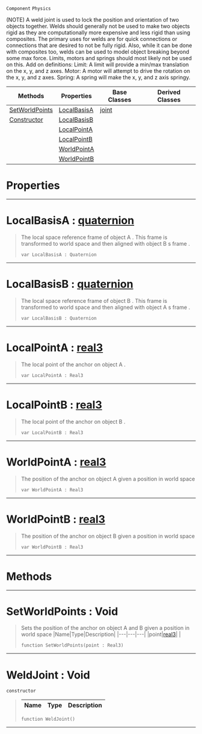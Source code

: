  `Component` `Physics`



(NOTE) A weld joint is used to lock the position and orientation of two objects together. Welds should generally not be used to make two objects rigid as they are computationally more expensive and less rigid than using composites. The primary uses for welds are for quick connections or connections that are desired to not be fully rigid. Also, while it can be done with composites too, welds can be used to model object breaking beyond some max force. Limits, motors and springs should most likely not be used on this. Add on definitions: Limit: A limit will provide a min/max translation on the x, y, and z axes. Motor: A motor will attempt to drive the rotation on the x, y, and z axes. Spring: A spring will make the x, y, and z axis springy.

|Methods|Properties|Base Classes|Derived Classes|
|---|---|---|---|
|[ SetWorldPoints](weldjoint.md#setworldpoints-void)|[ LocalBasisA](weldjoint.md#localbasisa-zilch-engine)|[joint](joint.md)| |
|[ Constructor](weldjoint.md#weldjoint-void)|[ LocalBasisB](weldjoint.md#localbasisb-zilch-engine)| | |
| |[ LocalPointA](weldjoint.md#localpointa-zilch-engine)| | |
| |[ LocalPointB](weldjoint.md#localpointb-zilch-engine)| | |
| |[ WorldPointA](weldjoint.md#worldpointa-zilch-engine)| | |
| |[ WorldPointB](weldjoint.md#worldpointb-zilch-engine)| | |


 #  Properties


---  
 #  LocalBasisA : [quaternion](../nada_base_types/quaternion.md)

> The local space reference frame of object A . This frame is transformed to world space and then aligned with object B s frame . 
> ```TS:Nada
> var LocalBasisA : Quaternion


---  
 #  LocalBasisB : [quaternion](../nada_base_types/quaternion.md)

> The local space reference frame of object B . This frame is transformed to world space and then aligned with object A s frame . 
> ```TS:Nada
> var LocalBasisB : Quaternion


---  
 #  LocalPointA : [real3](../nada_base_types/real3.md)

> The local point of the anchor on object A . 
> ```TS:Nada
> var LocalPointA : Real3


---  
 #  LocalPointB : [real3](../nada_base_types/real3.md)

> The local point of the anchor on object B . 
> ```TS:Nada
> var LocalPointB : Real3


---  
 #  WorldPointA : [real3](../nada_base_types/real3.md)

> The position of the anchor on object A given a position in world space 
> ```TS:Nada
> var WorldPointA : Real3


---  
 #  WorldPointB : [real3](../nada_base_types/real3.md)

> The position of the anchor on object B given a position in world space 
> ```TS:Nada
> var WorldPointB : Real3


---  
 #  Methods


---  
 #  SetWorldPoints : Void

> Sets the position of the anchor on object A and B given a position in world space 
> |Name|Type|Description|
> |---|---|---|
> |point|[real3](../nada_base_types/real3.md)| |
> ```TS:Nada
> function SetWorldPoints(point : Real3)
> ``` 


---  
 #  WeldJoint : Void

 `constructor`

> 
> |Name|Type|Description|
> |---|---|---|
> ```TS:Nada
> function WeldJoint()
> ``` 


---  
 

 